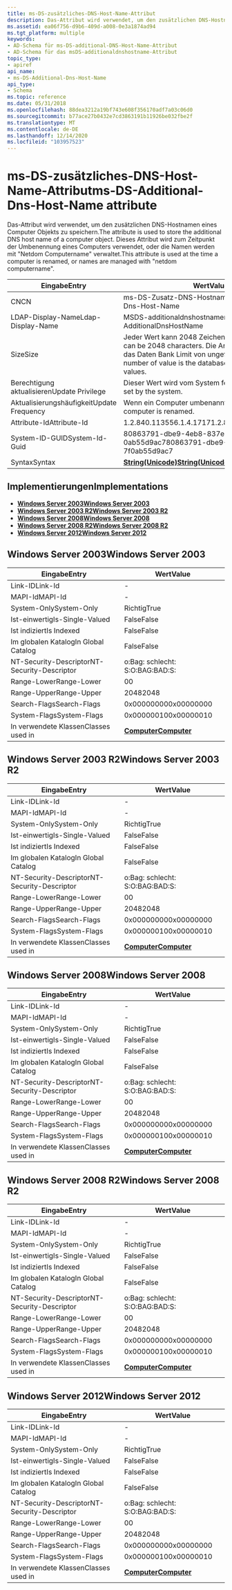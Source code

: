 ```yaml
---
title: ms-DS-zusätzliches-DNS-Host-Name-Attribut
description: Das-Attribut wird verwendet, um den zusätzlichen DNS-Hostnamen eines Computer Objekts zu speichern. Dieses Attribut wird verwendet, wenn ein DC umbenannt wird.
ms.assetid: ea06f756-d9b6-409d-a008-0e3a1874ad94
ms.tgt_platform: multiple
keywords:
- AD-Schema für ms-DS-additional-DNS-Host-Name-Attribut
- AD-Schema für das msDS-additionaldnshostname-Attribut
topic_type:
- apiref
api_name:
- ms-DS-Additional-Dns-Host-Name
api_type:
- Schema
ms.topic: reference
ms.date: 05/31/2018
ms.openlocfilehash: 88dea3212a19bf743e608f356170adf7a03c06d0
ms.sourcegitcommit: b77ace27b0432e7cd3863191b11926be032fbe2f
ms.translationtype: MT
ms.contentlocale: de-DE
ms.lasthandoff: 12/14/2020
ms.locfileid: "103957523"
---
```

# <a name="ms-ds-additional-dns-host-name-attribute"></a><span data-ttu-id="bf7e3-106">ms-DS-zusätzliches-DNS-Host-Name-Attribut</span><span class="sxs-lookup"><span data-stu-id="bf7e3-106">ms-DS-Additional-Dns-Host-Name attribute</span></span>

<span data-ttu-id="bf7e3-107">Das-Attribut wird verwendet, um den zusätzlichen DNS-Hostnamen eines Computer Objekts zu speichern.</span><span class="sxs-lookup"><span data-stu-id="bf7e3-107">The attribute is used to store the additional DNS host name of a computer object.</span></span> <span data-ttu-id="bf7e3-108">Dieses Attribut wird zum Zeitpunkt der Umbenennung eines Computers verwendet, oder die Namen werden mit "Netdom Computername" verwaltet.</span><span class="sxs-lookup"><span data-stu-id="bf7e3-108">This attribute is used at the time a computer is renamed, or names are managed with "netdom computername".</span></span>



| <span data-ttu-id="bf7e3-109">Eingabe</span><span class="sxs-lookup"><span data-stu-id="bf7e3-109">Entry</span></span> | <span data-ttu-id="bf7e3-110">Wert</span><span class="sxs-lookup"><span data-stu-id="bf7e3-110">Value</span></span> |
|-------------------|-----------------------------------------------------------------------------|
| <span data-ttu-id="bf7e3-111">CN</span><span class="sxs-lookup"><span data-stu-id="bf7e3-111">CN</span></span>                | <span data-ttu-id="bf7e3-112">ms-DS-Zusatz-DNS-Hostname</span><span class="sxs-lookup"><span data-stu-id="bf7e3-112">ms-DS-Additional-Dns-Host-Name</span></span>                                              |
| <span data-ttu-id="bf7e3-113">LDAP-Display-Name</span><span class="sxs-lookup"><span data-stu-id="bf7e3-113">Ldap-Display-Name</span></span> | <span data-ttu-id="bf7e3-114">MSDS-additionaldnshostname</span><span class="sxs-lookup"><span data-stu-id="bf7e3-114">msDS-AdditionalDnsHostName</span></span>                                                  |
| <span data-ttu-id="bf7e3-115">Size</span><span class="sxs-lookup"><span data-stu-id="bf7e3-115">Size</span></span>              | <span data-ttu-id="bf7e3-116">Jeder Wert kann 2048 Zeichen umfassen.</span><span class="sxs-lookup"><span data-stu-id="bf7e3-116">Each value can be 2048 characters.</span></span> <span data-ttu-id="bf7e3-117">Die Anzahl von Werten ist das Daten Bank Limit von ungefähr 1200 Werten.</span><span class="sxs-lookup"><span data-stu-id="bf7e3-117">The number of value is the database limit of about 1200 values.</span></span> |
| <span data-ttu-id="bf7e3-118">Berechtigung aktualisieren</span><span class="sxs-lookup"><span data-stu-id="bf7e3-118">Update Privilege</span></span>  | <span data-ttu-id="bf7e3-119">Dieser Wert wird vom System festgelegt.</span><span class="sxs-lookup"><span data-stu-id="bf7e3-119">This value is set by the system.</span></span>                                            |
| <span data-ttu-id="bf7e3-120">Aktualisierungshäufigkeit</span><span class="sxs-lookup"><span data-stu-id="bf7e3-120">Update Frequency</span></span>  | <span data-ttu-id="bf7e3-121">Wenn ein Computer umbenannt wird.</span><span class="sxs-lookup"><span data-stu-id="bf7e3-121">When a computer is renamed.</span></span>                                                 |
| <span data-ttu-id="bf7e3-122">Attribute-Id</span><span class="sxs-lookup"><span data-stu-id="bf7e3-122">Attribute-Id</span></span>      | <span data-ttu-id="bf7e3-123">1.2.840.113556.1.4.1717</span><span class="sxs-lookup"><span data-stu-id="bf7e3-123">1.2.840.113556.1.4.1717</span></span>                                                     |
| <span data-ttu-id="bf7e3-124">System-ID-GUID</span><span class="sxs-lookup"><span data-stu-id="bf7e3-124">System-Id-Guid</span></span>    | <span data-ttu-id="bf7e3-125">80863791-dbe9-4eb8-837e-7F 0ab55d9ac7</span><span class="sxs-lookup"><span data-stu-id="bf7e3-125">80863791-dbe9-4eb8-837e-7f0ab55d9ac7</span></span>                                        |
| <span data-ttu-id="bf7e3-126">Syntax</span><span class="sxs-lookup"><span data-stu-id="bf7e3-126">Syntax</span></span>            | [<span data-ttu-id="bf7e3-127">**String(Unicode)**</span><span class="sxs-lookup"><span data-stu-id="bf7e3-127">**String(Unicode)**</span></span>](s-string-unicode.md)                                 |



## <a name="implementations"></a><span data-ttu-id="bf7e3-128">Implementierungen</span><span class="sxs-lookup"><span data-stu-id="bf7e3-128">Implementations</span></span>

-   [<span data-ttu-id="bf7e3-129">**Windows Server 2003**</span><span class="sxs-lookup"><span data-stu-id="bf7e3-129">**Windows Server 2003**</span></span>](#windows-server-2003)
-   [<span data-ttu-id="bf7e3-130">**Windows Server 2003 R2**</span><span class="sxs-lookup"><span data-stu-id="bf7e3-130">**Windows Server 2003 R2**</span></span>](#windows-server-2003-r2)
-   [<span data-ttu-id="bf7e3-131">**Windows Server 2008**</span><span class="sxs-lookup"><span data-stu-id="bf7e3-131">**Windows Server 2008**</span></span>](#windows-server-2008)
-   [<span data-ttu-id="bf7e3-132">**Windows Server 2008 R2**</span><span class="sxs-lookup"><span data-stu-id="bf7e3-132">**Windows Server 2008 R2**</span></span>](#windows-server-2008-r2)
-   [<span data-ttu-id="bf7e3-133">**Windows Server 2012**</span><span class="sxs-lookup"><span data-stu-id="bf7e3-133">**Windows Server 2012**</span></span>](#windows-server-2012)

## <a name="windows-server-2003"></a><span data-ttu-id="bf7e3-134">Windows Server 2003</span><span class="sxs-lookup"><span data-stu-id="bf7e3-134">Windows Server 2003</span></span>



| <span data-ttu-id="bf7e3-135">Eingabe</span><span class="sxs-lookup"><span data-stu-id="bf7e3-135">Entry</span></span> | <span data-ttu-id="bf7e3-136">Wert</span><span class="sxs-lookup"><span data-stu-id="bf7e3-136">Value</span></span> |
|------------------------|-------------------------------------------|
| <span data-ttu-id="bf7e3-137">Link-ID</span><span class="sxs-lookup"><span data-stu-id="bf7e3-137">Link-Id</span></span>                | \-                                        |
| <span data-ttu-id="bf7e3-138">MAPI-Id</span><span class="sxs-lookup"><span data-stu-id="bf7e3-138">MAPI-Id</span></span>                | \-                                        |
| <span data-ttu-id="bf7e3-139">System-Only</span><span class="sxs-lookup"><span data-stu-id="bf7e3-139">System-Only</span></span>            | <span data-ttu-id="bf7e3-140">Richtig</span><span class="sxs-lookup"><span data-stu-id="bf7e3-140">True</span></span>                                      |
| <span data-ttu-id="bf7e3-141">Ist-einwertig</span><span class="sxs-lookup"><span data-stu-id="bf7e3-141">Is-Single-Valued</span></span>       | <span data-ttu-id="bf7e3-142">False</span><span class="sxs-lookup"><span data-stu-id="bf7e3-142">False</span></span>                                     |
| <span data-ttu-id="bf7e3-143">Ist indiziert</span><span class="sxs-lookup"><span data-stu-id="bf7e3-143">Is Indexed</span></span>             | <span data-ttu-id="bf7e3-144">False</span><span class="sxs-lookup"><span data-stu-id="bf7e3-144">False</span></span>                                     |
| <span data-ttu-id="bf7e3-145">Im globalen Katalog</span><span class="sxs-lookup"><span data-stu-id="bf7e3-145">In Global Catalog</span></span>      | <span data-ttu-id="bf7e3-146">False</span><span class="sxs-lookup"><span data-stu-id="bf7e3-146">False</span></span>                                     |
| <span data-ttu-id="bf7e3-147">NT-Security-Descriptor</span><span class="sxs-lookup"><span data-stu-id="bf7e3-147">NT-Security-Descriptor</span></span> | <span data-ttu-id="bf7e3-148">o:Bag: schlecht: S:</span><span class="sxs-lookup"><span data-stu-id="bf7e3-148">O:BAG:BAD:S:</span></span>                              |
| <span data-ttu-id="bf7e3-149">Range-Lower</span><span class="sxs-lookup"><span data-stu-id="bf7e3-149">Range-Lower</span></span>            | <span data-ttu-id="bf7e3-150">0</span><span class="sxs-lookup"><span data-stu-id="bf7e3-150">0</span></span>                                         |
| <span data-ttu-id="bf7e3-151">Range-Upper</span><span class="sxs-lookup"><span data-stu-id="bf7e3-151">Range-Upper</span></span>            | <span data-ttu-id="bf7e3-152">2048</span><span class="sxs-lookup"><span data-stu-id="bf7e3-152">2048</span></span>                                      |
| <span data-ttu-id="bf7e3-153">Search-Flags</span><span class="sxs-lookup"><span data-stu-id="bf7e3-153">Search-Flags</span></span>           | <span data-ttu-id="bf7e3-154">0x00000000</span><span class="sxs-lookup"><span data-stu-id="bf7e3-154">0x00000000</span></span>                                |
| <span data-ttu-id="bf7e3-155">System-Flags</span><span class="sxs-lookup"><span data-stu-id="bf7e3-155">System-Flags</span></span>           | <span data-ttu-id="bf7e3-156">0x00000010</span><span class="sxs-lookup"><span data-stu-id="bf7e3-156">0x00000010</span></span>                                |
| <span data-ttu-id="bf7e3-157">In verwendete Klassen</span><span class="sxs-lookup"><span data-stu-id="bf7e3-157">Classes used in</span></span>        | [<span data-ttu-id="bf7e3-158">**Computer**</span><span class="sxs-lookup"><span data-stu-id="bf7e3-158">**Computer**</span></span>](c-computer.md)<br/> |



## <a name="windows-server-2003-r2"></a><span data-ttu-id="bf7e3-159">Windows Server 2003 R2</span><span class="sxs-lookup"><span data-stu-id="bf7e3-159">Windows Server 2003 R2</span></span>



| <span data-ttu-id="bf7e3-160">Eingabe</span><span class="sxs-lookup"><span data-stu-id="bf7e3-160">Entry</span></span> | <span data-ttu-id="bf7e3-161">Wert</span><span class="sxs-lookup"><span data-stu-id="bf7e3-161">Value</span></span> |
|------------------------|-------------------------------------------|
| <span data-ttu-id="bf7e3-162">Link-ID</span><span class="sxs-lookup"><span data-stu-id="bf7e3-162">Link-Id</span></span>                | \-                                        |
| <span data-ttu-id="bf7e3-163">MAPI-Id</span><span class="sxs-lookup"><span data-stu-id="bf7e3-163">MAPI-Id</span></span>                | \-                                        |
| <span data-ttu-id="bf7e3-164">System-Only</span><span class="sxs-lookup"><span data-stu-id="bf7e3-164">System-Only</span></span>            | <span data-ttu-id="bf7e3-165">Richtig</span><span class="sxs-lookup"><span data-stu-id="bf7e3-165">True</span></span>                                      |
| <span data-ttu-id="bf7e3-166">Ist-einwertig</span><span class="sxs-lookup"><span data-stu-id="bf7e3-166">Is-Single-Valued</span></span>       | <span data-ttu-id="bf7e3-167">False</span><span class="sxs-lookup"><span data-stu-id="bf7e3-167">False</span></span>                                     |
| <span data-ttu-id="bf7e3-168">Ist indiziert</span><span class="sxs-lookup"><span data-stu-id="bf7e3-168">Is Indexed</span></span>             | <span data-ttu-id="bf7e3-169">False</span><span class="sxs-lookup"><span data-stu-id="bf7e3-169">False</span></span>                                     |
| <span data-ttu-id="bf7e3-170">Im globalen Katalog</span><span class="sxs-lookup"><span data-stu-id="bf7e3-170">In Global Catalog</span></span>      | <span data-ttu-id="bf7e3-171">False</span><span class="sxs-lookup"><span data-stu-id="bf7e3-171">False</span></span>                                     |
| <span data-ttu-id="bf7e3-172">NT-Security-Descriptor</span><span class="sxs-lookup"><span data-stu-id="bf7e3-172">NT-Security-Descriptor</span></span> | <span data-ttu-id="bf7e3-173">o:Bag: schlecht: S:</span><span class="sxs-lookup"><span data-stu-id="bf7e3-173">O:BAG:BAD:S:</span></span>                              |
| <span data-ttu-id="bf7e3-174">Range-Lower</span><span class="sxs-lookup"><span data-stu-id="bf7e3-174">Range-Lower</span></span>            | <span data-ttu-id="bf7e3-175">0</span><span class="sxs-lookup"><span data-stu-id="bf7e3-175">0</span></span>                                         |
| <span data-ttu-id="bf7e3-176">Range-Upper</span><span class="sxs-lookup"><span data-stu-id="bf7e3-176">Range-Upper</span></span>            | <span data-ttu-id="bf7e3-177">2048</span><span class="sxs-lookup"><span data-stu-id="bf7e3-177">2048</span></span>                                      |
| <span data-ttu-id="bf7e3-178">Search-Flags</span><span class="sxs-lookup"><span data-stu-id="bf7e3-178">Search-Flags</span></span>           | <span data-ttu-id="bf7e3-179">0x00000000</span><span class="sxs-lookup"><span data-stu-id="bf7e3-179">0x00000000</span></span>                                |
| <span data-ttu-id="bf7e3-180">System-Flags</span><span class="sxs-lookup"><span data-stu-id="bf7e3-180">System-Flags</span></span>           | <span data-ttu-id="bf7e3-181">0x00000010</span><span class="sxs-lookup"><span data-stu-id="bf7e3-181">0x00000010</span></span>                                |
| <span data-ttu-id="bf7e3-182">In verwendete Klassen</span><span class="sxs-lookup"><span data-stu-id="bf7e3-182">Classes used in</span></span>        | [<span data-ttu-id="bf7e3-183">**Computer**</span><span class="sxs-lookup"><span data-stu-id="bf7e3-183">**Computer**</span></span>](c-computer.md)<br/> |



## <a name="windows-server-2008"></a><span data-ttu-id="bf7e3-184">Windows Server 2008</span><span class="sxs-lookup"><span data-stu-id="bf7e3-184">Windows Server 2008</span></span>



| <span data-ttu-id="bf7e3-185">Eingabe</span><span class="sxs-lookup"><span data-stu-id="bf7e3-185">Entry</span></span> | <span data-ttu-id="bf7e3-186">Wert</span><span class="sxs-lookup"><span data-stu-id="bf7e3-186">Value</span></span> |
|------------------------|-------------------------------------------|
| <span data-ttu-id="bf7e3-187">Link-ID</span><span class="sxs-lookup"><span data-stu-id="bf7e3-187">Link-Id</span></span>                | \-                                        |
| <span data-ttu-id="bf7e3-188">MAPI-Id</span><span class="sxs-lookup"><span data-stu-id="bf7e3-188">MAPI-Id</span></span>                | \-                                        |
| <span data-ttu-id="bf7e3-189">System-Only</span><span class="sxs-lookup"><span data-stu-id="bf7e3-189">System-Only</span></span>            | <span data-ttu-id="bf7e3-190">Richtig</span><span class="sxs-lookup"><span data-stu-id="bf7e3-190">True</span></span>                                      |
| <span data-ttu-id="bf7e3-191">Ist-einwertig</span><span class="sxs-lookup"><span data-stu-id="bf7e3-191">Is-Single-Valued</span></span>       | <span data-ttu-id="bf7e3-192">False</span><span class="sxs-lookup"><span data-stu-id="bf7e3-192">False</span></span>                                     |
| <span data-ttu-id="bf7e3-193">Ist indiziert</span><span class="sxs-lookup"><span data-stu-id="bf7e3-193">Is Indexed</span></span>             | <span data-ttu-id="bf7e3-194">False</span><span class="sxs-lookup"><span data-stu-id="bf7e3-194">False</span></span>                                     |
| <span data-ttu-id="bf7e3-195">Im globalen Katalog</span><span class="sxs-lookup"><span data-stu-id="bf7e3-195">In Global Catalog</span></span>      | <span data-ttu-id="bf7e3-196">False</span><span class="sxs-lookup"><span data-stu-id="bf7e3-196">False</span></span>                                     |
| <span data-ttu-id="bf7e3-197">NT-Security-Descriptor</span><span class="sxs-lookup"><span data-stu-id="bf7e3-197">NT-Security-Descriptor</span></span> | <span data-ttu-id="bf7e3-198">o:Bag: schlecht: S:</span><span class="sxs-lookup"><span data-stu-id="bf7e3-198">O:BAG:BAD:S:</span></span>                              |
| <span data-ttu-id="bf7e3-199">Range-Lower</span><span class="sxs-lookup"><span data-stu-id="bf7e3-199">Range-Lower</span></span>            | <span data-ttu-id="bf7e3-200">0</span><span class="sxs-lookup"><span data-stu-id="bf7e3-200">0</span></span>                                         |
| <span data-ttu-id="bf7e3-201">Range-Upper</span><span class="sxs-lookup"><span data-stu-id="bf7e3-201">Range-Upper</span></span>            | <span data-ttu-id="bf7e3-202">2048</span><span class="sxs-lookup"><span data-stu-id="bf7e3-202">2048</span></span>                                      |
| <span data-ttu-id="bf7e3-203">Search-Flags</span><span class="sxs-lookup"><span data-stu-id="bf7e3-203">Search-Flags</span></span>           | <span data-ttu-id="bf7e3-204">0x00000000</span><span class="sxs-lookup"><span data-stu-id="bf7e3-204">0x00000000</span></span>                                |
| <span data-ttu-id="bf7e3-205">System-Flags</span><span class="sxs-lookup"><span data-stu-id="bf7e3-205">System-Flags</span></span>           | <span data-ttu-id="bf7e3-206">0x00000010</span><span class="sxs-lookup"><span data-stu-id="bf7e3-206">0x00000010</span></span>                                |
| <span data-ttu-id="bf7e3-207">In verwendete Klassen</span><span class="sxs-lookup"><span data-stu-id="bf7e3-207">Classes used in</span></span>        | [<span data-ttu-id="bf7e3-208">**Computer**</span><span class="sxs-lookup"><span data-stu-id="bf7e3-208">**Computer**</span></span>](c-computer.md)<br/> |



## <a name="windows-server-2008-r2"></a><span data-ttu-id="bf7e3-209">Windows Server 2008 R2</span><span class="sxs-lookup"><span data-stu-id="bf7e3-209">Windows Server 2008 R2</span></span>



| <span data-ttu-id="bf7e3-210">Eingabe</span><span class="sxs-lookup"><span data-stu-id="bf7e3-210">Entry</span></span> | <span data-ttu-id="bf7e3-211">Wert</span><span class="sxs-lookup"><span data-stu-id="bf7e3-211">Value</span></span> |
|------------------------|-------------------------------------------|
| <span data-ttu-id="bf7e3-212">Link-ID</span><span class="sxs-lookup"><span data-stu-id="bf7e3-212">Link-Id</span></span>                | \-                                        |
| <span data-ttu-id="bf7e3-213">MAPI-Id</span><span class="sxs-lookup"><span data-stu-id="bf7e3-213">MAPI-Id</span></span>                | \-                                        |
| <span data-ttu-id="bf7e3-214">System-Only</span><span class="sxs-lookup"><span data-stu-id="bf7e3-214">System-Only</span></span>            | <span data-ttu-id="bf7e3-215">Richtig</span><span class="sxs-lookup"><span data-stu-id="bf7e3-215">True</span></span>                                      |
| <span data-ttu-id="bf7e3-216">Ist-einwertig</span><span class="sxs-lookup"><span data-stu-id="bf7e3-216">Is-Single-Valued</span></span>       | <span data-ttu-id="bf7e3-217">False</span><span class="sxs-lookup"><span data-stu-id="bf7e3-217">False</span></span>                                     |
| <span data-ttu-id="bf7e3-218">Ist indiziert</span><span class="sxs-lookup"><span data-stu-id="bf7e3-218">Is Indexed</span></span>             | <span data-ttu-id="bf7e3-219">False</span><span class="sxs-lookup"><span data-stu-id="bf7e3-219">False</span></span>                                     |
| <span data-ttu-id="bf7e3-220">Im globalen Katalog</span><span class="sxs-lookup"><span data-stu-id="bf7e3-220">In Global Catalog</span></span>      | <span data-ttu-id="bf7e3-221">False</span><span class="sxs-lookup"><span data-stu-id="bf7e3-221">False</span></span>                                     |
| <span data-ttu-id="bf7e3-222">NT-Security-Descriptor</span><span class="sxs-lookup"><span data-stu-id="bf7e3-222">NT-Security-Descriptor</span></span> | <span data-ttu-id="bf7e3-223">o:Bag: schlecht: S:</span><span class="sxs-lookup"><span data-stu-id="bf7e3-223">O:BAG:BAD:S:</span></span>                              |
| <span data-ttu-id="bf7e3-224">Range-Lower</span><span class="sxs-lookup"><span data-stu-id="bf7e3-224">Range-Lower</span></span>            | <span data-ttu-id="bf7e3-225">0</span><span class="sxs-lookup"><span data-stu-id="bf7e3-225">0</span></span>                                         |
| <span data-ttu-id="bf7e3-226">Range-Upper</span><span class="sxs-lookup"><span data-stu-id="bf7e3-226">Range-Upper</span></span>            | <span data-ttu-id="bf7e3-227">2048</span><span class="sxs-lookup"><span data-stu-id="bf7e3-227">2048</span></span>                                      |
| <span data-ttu-id="bf7e3-228">Search-Flags</span><span class="sxs-lookup"><span data-stu-id="bf7e3-228">Search-Flags</span></span>           | <span data-ttu-id="bf7e3-229">0x00000000</span><span class="sxs-lookup"><span data-stu-id="bf7e3-229">0x00000000</span></span>                                |
| <span data-ttu-id="bf7e3-230">System-Flags</span><span class="sxs-lookup"><span data-stu-id="bf7e3-230">System-Flags</span></span>           | <span data-ttu-id="bf7e3-231">0x00000010</span><span class="sxs-lookup"><span data-stu-id="bf7e3-231">0x00000010</span></span>                                |
| <span data-ttu-id="bf7e3-232">In verwendete Klassen</span><span class="sxs-lookup"><span data-stu-id="bf7e3-232">Classes used in</span></span>        | [<span data-ttu-id="bf7e3-233">**Computer**</span><span class="sxs-lookup"><span data-stu-id="bf7e3-233">**Computer**</span></span>](c-computer.md)<br/> |



## <a name="windows-server-2012"></a><span data-ttu-id="bf7e3-234">Windows Server 2012</span><span class="sxs-lookup"><span data-stu-id="bf7e3-234">Windows Server 2012</span></span>



| <span data-ttu-id="bf7e3-235">Eingabe</span><span class="sxs-lookup"><span data-stu-id="bf7e3-235">Entry</span></span> | <span data-ttu-id="bf7e3-236">Wert</span><span class="sxs-lookup"><span data-stu-id="bf7e3-236">Value</span></span> |
|------------------------|-------------------------------------------|
| <span data-ttu-id="bf7e3-237">Link-ID</span><span class="sxs-lookup"><span data-stu-id="bf7e3-237">Link-Id</span></span>                | \-                                        |
| <span data-ttu-id="bf7e3-238">MAPI-Id</span><span class="sxs-lookup"><span data-stu-id="bf7e3-238">MAPI-Id</span></span>                | \-                                        |
| <span data-ttu-id="bf7e3-239">System-Only</span><span class="sxs-lookup"><span data-stu-id="bf7e3-239">System-Only</span></span>            | <span data-ttu-id="bf7e3-240">Richtig</span><span class="sxs-lookup"><span data-stu-id="bf7e3-240">True</span></span>                                      |
| <span data-ttu-id="bf7e3-241">Ist-einwertig</span><span class="sxs-lookup"><span data-stu-id="bf7e3-241">Is-Single-Valued</span></span>       | <span data-ttu-id="bf7e3-242">False</span><span class="sxs-lookup"><span data-stu-id="bf7e3-242">False</span></span>                                     |
| <span data-ttu-id="bf7e3-243">Ist indiziert</span><span class="sxs-lookup"><span data-stu-id="bf7e3-243">Is Indexed</span></span>             | <span data-ttu-id="bf7e3-244">False</span><span class="sxs-lookup"><span data-stu-id="bf7e3-244">False</span></span>                                     |
| <span data-ttu-id="bf7e3-245">Im globalen Katalog</span><span class="sxs-lookup"><span data-stu-id="bf7e3-245">In Global Catalog</span></span>      | <span data-ttu-id="bf7e3-246">False</span><span class="sxs-lookup"><span data-stu-id="bf7e3-246">False</span></span>                                     |
| <span data-ttu-id="bf7e3-247">NT-Security-Descriptor</span><span class="sxs-lookup"><span data-stu-id="bf7e3-247">NT-Security-Descriptor</span></span> | <span data-ttu-id="bf7e3-248">o:Bag: schlecht: S:</span><span class="sxs-lookup"><span data-stu-id="bf7e3-248">O:BAG:BAD:S:</span></span>                              |
| <span data-ttu-id="bf7e3-249">Range-Lower</span><span class="sxs-lookup"><span data-stu-id="bf7e3-249">Range-Lower</span></span>            | <span data-ttu-id="bf7e3-250">0</span><span class="sxs-lookup"><span data-stu-id="bf7e3-250">0</span></span>                                         |
| <span data-ttu-id="bf7e3-251">Range-Upper</span><span class="sxs-lookup"><span data-stu-id="bf7e3-251">Range-Upper</span></span>            | <span data-ttu-id="bf7e3-252">2048</span><span class="sxs-lookup"><span data-stu-id="bf7e3-252">2048</span></span>                                      |
| <span data-ttu-id="bf7e3-253">Search-Flags</span><span class="sxs-lookup"><span data-stu-id="bf7e3-253">Search-Flags</span></span>           | <span data-ttu-id="bf7e3-254">0x00000000</span><span class="sxs-lookup"><span data-stu-id="bf7e3-254">0x00000000</span></span>                                |
| <span data-ttu-id="bf7e3-255">System-Flags</span><span class="sxs-lookup"><span data-stu-id="bf7e3-255">System-Flags</span></span>           | <span data-ttu-id="bf7e3-256">0x00000010</span><span class="sxs-lookup"><span data-stu-id="bf7e3-256">0x00000010</span></span>                                |
| <span data-ttu-id="bf7e3-257">In verwendete Klassen</span><span class="sxs-lookup"><span data-stu-id="bf7e3-257">Classes used in</span></span>        | [<span data-ttu-id="bf7e3-258">**Computer**</span><span class="sxs-lookup"><span data-stu-id="bf7e3-258">**Computer**</span></span>](c-computer.md)<br/> |



 

 





